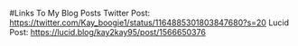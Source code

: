 #Links To My Blog Posts
Twitter Post: https://twitter.com/Kay_boogie1/status/1164885301803847680?s=20
Lucid Post: https://lucid.blog/kay2kay95/post/1566650376